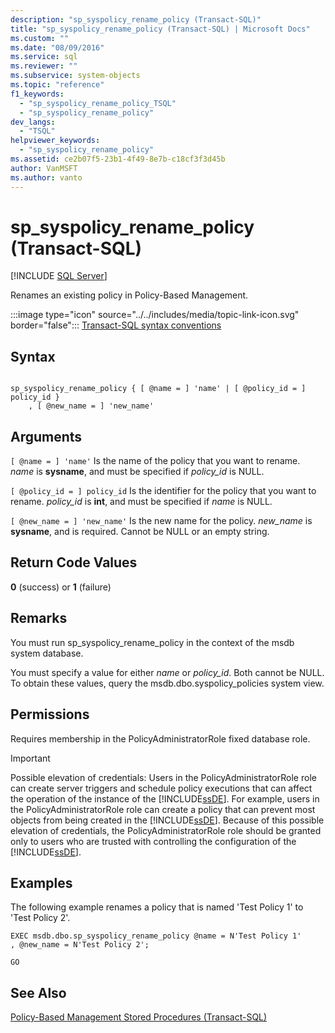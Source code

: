 ```yaml
---
description: "sp_syspolicy_rename_policy (Transact-SQL)"
title: "sp_syspolicy_rename_policy (Transact-SQL) | Microsoft Docs"
ms.custom: ""
ms.date: "08/09/2016"
ms.service: sql
ms.reviewer: ""
ms.subservice: system-objects
ms.topic: "reference"
f1_keywords: 
  - "sp_syspolicy_rename_policy_TSQL"
  - "sp_syspolicy_rename_policy"
dev_langs: 
  - "TSQL"
helpviewer_keywords: 
  - "sp_syspolicy_rename_policy"
ms.assetid: ce2b07f5-23b1-4f49-8e7b-c18cf3f3d45b
author: VanMSFT
ms.author: vanto
---
```

# sp_syspolicy_rename_policy (Transact-SQL)
[!INCLUDE [SQL Server](../../includes/applies-to-version/sqlserver.md)]

  Renames an existing policy in Policy-Based Management.  
  
  
 :::image type="icon" source="../../includes/media/topic-link-icon.svg" border="false"::: [Transact-SQL syntax conventions](../../t-sql/language-elements/transact-sql-syntax-conventions-transact-sql.md)  
  
## Syntax  
  
```  
  
sp_syspolicy_rename_policy { [ @name = ] 'name' | [ @policy_id = ] policy_id }  
    , [ @new_name = ] 'new_name'  
```  
  
## Arguments  
`[ @name = ] 'name'`
 Is the name of the policy that you want to rename. *name* is **sysname**, and must be specified if *policy_id* is NULL.  
  
`[ @policy_id = ] policy_id`
 Is the identifier for the policy that you want to rename. *policy_id* is **int**, and must be specified if *name* is NULL.  
  
`[ @new_name = ] 'new_name'`
 Is the new name for the policy. *new_name* is **sysname**, and is required. Cannot be NULL or an empty string.  
  
## Return Code Values  
 **0** (success) or **1** (failure)  
  
## Remarks  
 You must run sp_syspolicy_rename_policy in the context of the msdb system database.  
  
 You must specify a value for either *name* or *policy_id*. Both cannot be NULL. To obtain these values, query the msdb.dbo.syspolicy_policies system view.  
  
## Permissions  
 Requires membership in the PolicyAdministratorRole fixed database role.  
  
> [!IMPORTANT]  
>  Possible elevation of credentials: Users in the PolicyAdministratorRole role can create server triggers and schedule policy executions that can affect the operation of the instance of the [!INCLUDE[ssDE](../../includes/ssde-md.md)]. For example, users in the PolicyAdministratorRole role can create a policy that can prevent most objects from being created in the [!INCLUDE[ssDE](../../includes/ssde-md.md)]. Because of this possible elevation of credentials, the PolicyAdministratorRole role should be granted only to users who are trusted with controlling the configuration of the [!INCLUDE[ssDE](../../includes/ssde-md.md)].  
  
## Examples  
 The following example renames a policy that is named 'Test Policy 1' to 'Test Policy 2'.  
  
```  
EXEC msdb.dbo.sp_syspolicy_rename_policy @name = N'Test Policy 1'  
, @new_name = N'Test Policy 2';  
  
GO  
```  
  
## See Also  
 [Policy-Based Management Stored Procedures &#40;Transact-SQL&#41;](../../relational-databases/system-stored-procedures/policy-based-management-stored-procedures-transact-sql.md)  
  
  
